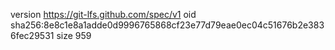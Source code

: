 version https://git-lfs.github.com/spec/v1
oid sha256:8e8c1e8a1adde0d9996765868cf23e77d79eae0ec04c51676b2e3836fec29531
size 959
